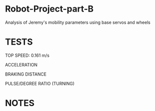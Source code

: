 # Robot-Project-part-B
Analysis of Jeremy's mobility parameters using base servos and wheels

# TESTS #
TOP SPEED: 
0.161 m/s

ACCELERATION

BRAKING DISTANCE

PULSE/DEGREE RATIO (TURNING)

# NOTES #
